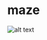 # maze

![alt text](https://repository-images.githubusercontent.com/204896120/389ec800-078b-11ea-9242-92e9ee1d0246)
